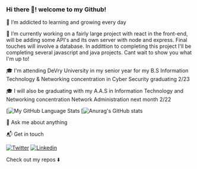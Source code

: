 ### Hi there 👋! welcome to my Github! 

🌱 I’m addicted to learning and growing every day

🔭 I’m currently working on a fairly large project with react in the front-end, will be adding some API's and its own server with node and express. Final touches will involve a database. In addittion to completing this project I'll be completing several javascript and java projects. Cant wait to show you what I'm up to! 

🎓 I'm attending DeVry University in my senior year for my B.S Information Technology & Networking concentration in Cyber Security graduating 2/23

🎓 I will also be graduating with my A.A.S in Information Technology and Networking concentration Network Administration next month 2/22

[![My GitHub Language Stats](https://github-readme-stats.vercel.app/api/top-langs/?username=ezenielrios&langs_count=10&hide=PowerShell,Batchfile&theme=tokyonight)
[![Anurag's GitHub stats](https://github-readme-stats.vercel.app/api?username=ezenielrios)

💬 Ask me about anything

📬 Get in touch 

[![Twitter](https://img.shields.io/badge/-Twitter-222222?style=flat-square&logo=twitter&logoColor=white&link=https://twitter.com/ez_rios)](https://twitter.com/ez_rios)
[![Linkedin](https://img.shields.io/badge/-LinkedIn-222222?style=flat-square&logo=Linkedin&logoColor=white&link=https://www.linkedin.com/in/ezenielrios/)](https://www.linkedin.com/in/ezenielrios/)

Check out my repos ⬇️

